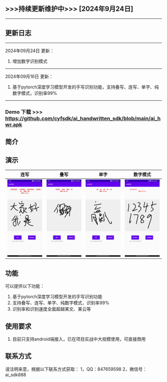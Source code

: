 ## >>>持续更新维护中>>> [2024年9月24日]
---
## 更新日志
---
2024年09月24日 更新：
1. 增加数字识别模式

---
2024年09月16日 更新：
1. 基于pytorch深度学习模型开发的手写识别功能，支持叠写、连写、单字、纯数字模式，识别率99%

---

### Demo 下载 >>> https://github.com/cyfsdk/ai_handwritten_sdk/blob/main/ai_hwr.apk

## 简介

## **演示**

| 连写            | 叠写            | 单字            | 数字模式            |
|---------------|---------------|---------------|-----------------|
| ![](./行写.jpg) | ![](./叠写.jpg) | ![](./单字.jpg) | ![](./数字模式.jpg) |


## 功能

可以提供以下功能：
1. 基于pytorch深度学习模型开发的手写识别功能
2. 支持叠写、连写、单字、纯数字模式，识别率99%
3. 识别率和识别速度全面超越某文、某云等


## 使用要求

1. 目前只支持android端接入，已在项目实战中大规模使用，可直接商用


## 联系方式

请注明来意，根据以下联系方式获取：
1，QQ：847659598
2，微信号：ai_sdk888
